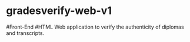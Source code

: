 # gradesverify-web-v1
#Front-End #HTML  Web application to verify the authenticity of diplomas and transcripts.
